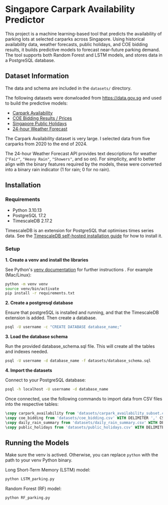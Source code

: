 # Singapore Carpark Availability Predictor

This project is a machine learning-based tool that predicts the availability of parking lots at selected carparks across Singapore. Using historical availability data, weather forecasts, public holidays, and COE bidding results, it builds predictive models to forecast near-future parking demand. The tool supports both Random Forest and LSTM models, and stores data in a PostgreSQL database.


## Dataset Information

The data and schema are included in the `datasets/` directory.

The following datasets were donwloaded from https://data.gov.sg and used to build the predictive models:

- [Carpark Availability](https://data.gov.sg/datasets/d_ca933a644e55d34fe21f28b8052fac63/view)
- [COE Bidding Results / Prices](https://data.gov.sg/datasets/d_69b3380ad7e51aff3a7dcc84eba52b8a/view)
- [Singapore Public Holidays](https://data.gov.sg/collections/691/view)
- [24-hour Weather Forecast](https://data.gov.sg/datasets/d_ce2eb1e307bda31993c533285834ef2b/view)

The Carpark Availability dataset is very large. I selected data from five carparks from 2020 to the end of 2024.

The 24-hour Weather Forecast API provides text descriptions for weather (`"Fair"`, `"Heavy Rain"`, `"Showers"`, and so on). For simplicity, and to better align with the binary features required by the models, these were converted into a binary rain indicator (1 for rain; 0 for no rain).

## Installation

### Requirements

- Python 3.10.13
- PostgreSQL 17.2
- TimescaleDB 2.17.2

TimescaleDB is an extension for PostgreSQL that optimises times series data. See the [TimescaleDB self-hosted installation guide](https://docs.timescale.com/self-hosted/latest/install/) for how to install it. 



### Setup

**1. Create a venv and install the libraries**

See Python's [venv documentation](https://docs.python.org/3/library/venv.html) for further instructions
.
For example (Mac/Linux):
```bash
python -m venv venv
source venv/bin/activate
pip install -r requirements.txt
```


**2. Create a postgresql database**

Ensure that postgreSQL is installed and running, and that the TimescaleDB extension is added. Then create a database.

```bash
psql -U username -c "CREATE DATABASE database_name;"
```

**3. Load the database schema**

Run the provided database_schema.sql file. This will create all the tables and indexes needed.

```bash
psql -U username -d database_name -f datasets/database_schema.sql
```

**4. Import the datasets**

Connect to your PostgreSQL database:
```bash
psql -h localhost -U username -d database_name
```

Once connected, use the following commands to import data from CSV files into the respective tables:

```sql
\copy carpark_availability from 'datasets/carpark_availability_subset.csv' WITH DELIMITER ',' CSV HEADER;
\copy coe_bidding from 'datasets/coe_bidding.csv' WITH DELIMITER ',' CSV HEADER;
\copy daily_rain_summary from 'datasets/daily_rain_summary.csv' WITH DELIMITER ',' CSV HEADER;
\copy public_holidays from 'datasets/public_holidays.csv' WITH DELIMITER ',' CSV HEADER;
```

## Running the Models

Make sure the venv is actived. Otherwise, you can replace `python` with the path to your venv Python binary.

Long Short-Term Memory (LSTM) model:
```bash
python LSTM_parking.py
```

Random Forest (RF) model:
```bash
python RF_parking.py
```
